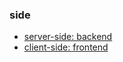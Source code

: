 ### side

* [server-side: backend](https://github.com/tegcommerce/tegcommerce-requirement/blob/master/page/backend.md)
* [client-side: frontend](https://github.com/tegcommerce/tegcommerce-requirement/blob/master/page/frontend.md)
